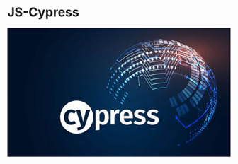 # JS-Cypress
![Header](https://github.com/DenisKomarov-QA/JS-Cypress/blob/main/assets/2024-01-18_20-55-39.png)

